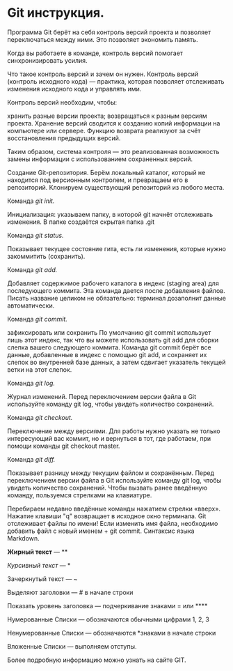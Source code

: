 # Git инструкция. # 

Программа Git берёт на себя контроль версий проекта и позволяет переключаться между ними. Это позволяет экономить память.

Когда вы работаете в команде, контроль версий помогает синхронизировать усилия.

Что такое контроль версий и зачем он нужен.
Контроль версий (контроль исходного кода) — практика, которая позволяет отслеживать изменения исходного кода и управлять ими.

Контроль версий необходим, чтобы:

хранить разные версии проекта;
возвращаться к разным версиям проекта.
Хранение версий сводится к созданию копий информации на компьютере или сервере. Функцию возврата реализуют за счёт восстановления предыдущих версий.

Таким образом, система контроля — это реализованная возможность замены информации с использованием сохраненных версий.

Создание Git-репозитория.
Берём локальный каталог, который не находится под версионным контролем, и превращаем его в репозиторий.
Клонируем существующий репозиторий из любого места.

Команда *git init.*

Инициализация: указываем папку, в которой git начнёт отслеживать изменения.
В папке создаётся скрытая папка .git

Команда *git status.*

Показывает текущее состояние гита, есть ли изменения, которые нужно закоммитить (сохранить).

Команда *git add.*

Добавляет содержимое рабочего каталога в индекс (staging area) для последующего коммита. Эта команда дается после добавления файлов. Писать название целиком не обязательно: терминал дозаполнит данные автоматически.

Команда *git commit.*

зафиксировать или сохранить
По умолчанию git commit использует лишь этот индекс, так что вы можете использовать git add для сборки слепка вашего следующего коммита.
Команда git commit берёт все данные, добавленные в индекс с помощью git add, и сохраняет их слепок во внутренней базе данных, а затем сдвигает указатель текущей ветки на этот слепок.

Команда *git log.*

Журнал изменений.
Перед переключением версии файла в Git используйте команду git log, чтобы увидеть количество сохранений.

Команда *git checkout.*

Переключение между версиями.
Для работы нужно указать не только интересующий вас коммит, но и вернуться в тот, где работаем, при помощи команды git checkout master.

Команда *git diff.*

Показывает разницу между текущим файлом и сохранённым.
Перед переключением версии файла в Git используйте команду git log, чтобы увидеть количество сохранений.
Чтобы вызвать ранее введённую команду, пользуемся стрелками на клавиатуре.

Перебираем недавно введённые команды нажатием стрелки «вверх».
Нажатие клавиши "q" возвращает в исходное окно терминала.
Git отслеживает файлы по имени! Если изменить имя файла, необходимо добавить файл с новый именем + git commit.
Синтаксис языка Markdown.

**Жирный текст** — **

*Курсивный текст* — *

Зачеркнутый текст — ~

Выделяют заголовки — # в начале строки

Показать уровень заголовка — подчеркивание знаками = или ****

Нумерованные Списки — обозначаются обычными цифрами 1, 2, 3

Ненумерованные Списки — обозначаются *знаками в начале строки

Вложенные Списки — выполняем отступы.

Более подробную информацию можно узнать на сайте GIT.
